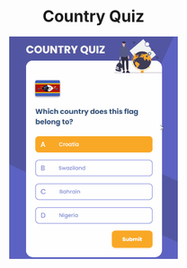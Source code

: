 <h1 align="center">Country Quiz</h1>
<div align="center">
  <img width="300" src="country-quiz-presentation.gif" />
</div>
